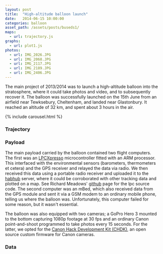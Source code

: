 ```yaml
---
layout: post
title:  "High-altitude balloon launch"
date:   2014-06-15 10:00:00
categories: balloon
asset_path: /assets/posts/buseds1/
maps:
  - url: trajectory.js 
graphs:
  - url: plot1.js
photos:
  - url: IMG_2026.JPG
  - url: IMG_2068.JPG
  - url: IMG_2117.JPG
  - url: IMG_2189.JPG
  - url: IMG_2406.JPG 
---
```


The main project of 2013/2014 was to launch a high-altitude balloon into the stratosphere, where it could take photos and video, and to subsequently recover it. The balloon was successfully launched on the 15th June from an airfield near Tewksebury, Cheltenham, and landed near Glastonbury. It reached an altitude of 32 km, and spent about 3 hours in the air.
 
<!--more-->

{% include carousel.html %}

### Trajectory
<div class="map-canvas" id="balloon-trajectory"></div>

### Payload
The main payload carried by the balloon contained two flight computers. The first was an [LPCXpresso](http://www.lpcware.com/lpcxpresso) microcontroller fitted with an ARM processor. This interfaced with the environmental sensors (barometers, thermometers et cetera) and the GPS receiver and relayed the data via radio. We then received this data using a portable radio receiver and uploaded it to the [habhub](http://habhub.org/) server, where it could be corroborated with other tracking data and plotted on a map. See Richard Meadows' [github](https://github.com/richardeoin/buseds-hab/tree/master/lpc-src) page for the lpc source code. The second computer was an mBed, which also received data from the GPS module and sent it via a GSM modem to an ordinary mobile phone, telling us where the balloon was. Unfortunately, this computer failed for some reason, but it wasn't essential.

The balloon was also equipped with two cameras; a GoPro Hero 3 mounted to the bottom capturing 1080p footage at 30 fps and an ordinary Canon point-and-shoot programmed to take photos every 15 seconds. For the latter, we opted for the [Canon Hack Development Kit (CHDK)](http://chdk.wikia.com/wiki/CHDK), an open source custom firmware for Canon cameras.

### Data
<div class="row">
  <div class="col-md-6">
    <svg id="alt-time"></svg>
  </div>
</div>
